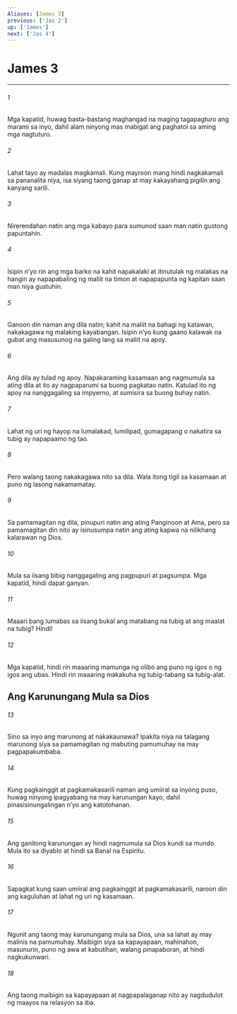 ```yaml
---
Aliases: [James 3]
previous: ['Jas 2']
up: ['James']
next: ['Jas 4']
---
```

# James 3

***

###### 1
Mga kapatid, huwag basta-bastang maghangad na maging tagapagturo ang marami sa inyo, dahil alam ninyong mas mabigat ang paghatol sa aming mga nagtuturo. 

###### 2
Lahat tayo ay madalas magkamali. Kung mayroon mang hindi nagkakamali sa pananalita niya, isa siyang taong ganap at may kakayahang pigilin ang kanyang sarili. 

###### 3
Nirerendahan natin ang mga kabayo para sumunod saan man natin gustong papuntahin. 

###### 4
Isipin nʼyo rin ang mga barko na kahit napakalaki at itinutulak ng malakas na hangin ay napapabaling ng maliit na timon at napapapunta ng kapitan saan man niya gustuhin. 

###### 5
Ganoon din naman ang dila natin; kahit na maliit na bahagi ng katawan, nakakagawa ng malaking kayabangan. Isipin nʼyo kung gaano kalawak na gubat ang masusunog na galing lang sa maliit na apoy. 

###### 6
Ang dila ay tulad ng apoy. Napakaraming kasamaan ang nagmumula sa ating dila at ito ay nagpaparumi sa buong pagkatao natin. Katulad ito ng apoy na nanggagaling sa impyerno, at sumisira sa buong buhay natin. 

###### 7
Lahat ng uri ng hayop na lumalakad, lumilipad, gumagapang o nakatira sa tubig ay napapaamo ng tao. 

###### 8
Pero walang taong nakakagawa nito sa dila. Wala itong tigil sa kasamaan at puno ng lasong nakamamatay. 

###### 9
Sa pamamagitan ng dila, pinupuri natin ang ating Panginoon at Ama, pero sa pamamagitan din nito ay isinusumpa natin ang ating kapwa na nilikhang kalarawan ng Dios. 

###### 10
Mula sa iisang bibig nanggagaling ang pagpupuri at pagsumpa. Mga kapatid, hindi dapat ganyan. 

###### 11
Maaari bang lumabas sa iisang bukal ang matabang na tubig at ang maalat na tubig? Hindi! 

###### 12
Mga kapatid, hindi rin maaaring mamunga ng olibo ang puno ng igos o ng igos ang ubas. Hindi rin maaaring makakuha ng tubig-tabang sa tubig-alat.

## Ang Karunungang Mula sa Dios 

###### 13
Sino sa inyo ang marunong at nakakaunawa? Ipakita niya na talagang marunong siya sa pamamagitan ng mabuting pamumuhay na may pagpapakumbaba. 

###### 14
Kung pagkainggit at pagkamakasarili naman ang umiiral sa inyong puso, huwag ninyong ipagyabang na may karunungan kayo, dahil pinasisinungalingan nʼyo ang katotohanan. 

###### 15
Ang ganitong karunungan ay hindi nagmumula sa Dios kundi sa mundo. Mula ito sa diyablo at hindi sa Banal na Espiritu. 

###### 16
Sapagkat kung saan umiiral ang pagkainggit at pagkamakasarili, naroon din ang kaguluhan at lahat ng uri ng kasamaan. 

###### 17
Ngunit ang taong may karunungang mula sa Dios, una sa lahat ay may malinis na pamumuhay. Maibigin siya sa kapayapaan, mahinahon, masunurin, puno ng awa at kabutihan, walang pinapaboran, at hindi nagkukunwari. 

###### 18
Ang taong maibigin sa kapayapaan at nagpapalaganap nito ay nagdudulot ng maayos na relasyon sa iba.
